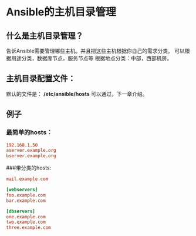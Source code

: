 # Ansible的主机目录管理

## 什么是主机目录管理？


告诉Ansible需要管理哪些主机。并且把这些主机根据你自己的需求分类。
可以根据用途分类，数据库节点，服务节点等
根据地点分类：中部，西部机房。


## 主机目录配置文件：

默认的文件是：
**/etc/ansible/hosts**
可以通过，下一章介绍。


## 例子



### 最简单的hosts：


```ini
192.168.1.50
aserver.example.org
bserver.example.org
```

###带分类的hosts:


```ini
mail.example.com

[webservers]
foo.example.com
bar.example.com

[dbservers]
one.example.com
two.example.com
three.example.com

```